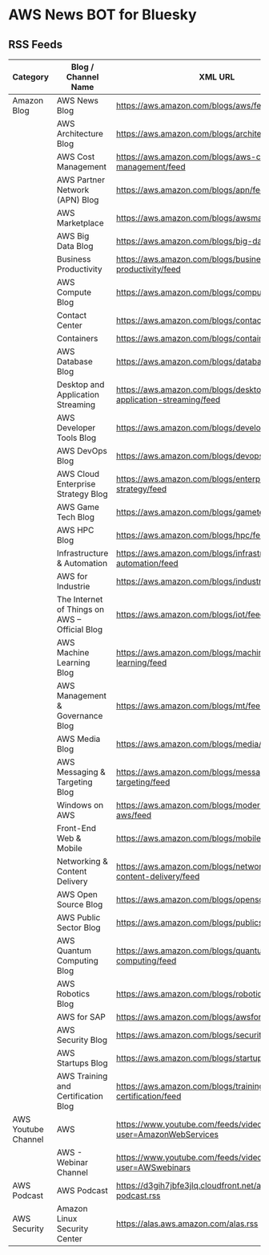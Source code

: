 # AWS News BOT for Bluesky

## RSS Feeds


| Category            | Blog / Channel Name                           | XML URL                                                             |
| ------------------- | --------------------------------------------- | ------------------------------------------------------------------- |
| Amazon Blog         | AWS News Blog                                 | https://aws.amazon.com/blogs/aws/feed                               |
|                     | AWS Architecture Blog                         | https://aws.amazon.com/blogs/architecture/feed                      |
|                     | AWS Cost Management                           | https://aws.amazon.com/blogs/aws-cost-management/feed               |
|                     | AWS Partner Network (APN) Blog                | https://aws.amazon.com/blogs/apn/feed                               |
|                     | AWS Marketplace                               | https://aws.amazon.com/blogs/awsmarketplace/feed                    |
|                     | AWS Big Data Blog                             | https://aws.amazon.com/blogs/big-data/feed                          |
|                     | Business Productivity                         | https://aws.amazon.com/blogs/business-productivity/feed             |
|                     | AWS Compute Blog                              | https://aws.amazon.com/blogs/compute/feed                           |
|                     | Contact Center                                | https://aws.amazon.com/blogs/contact-center/feed                    |
|                     | Containers                                    | https://aws.amazon.com/blogs/containers/feed                        |
|                     | AWS Database Blog                             | https://aws.amazon.com/blogs/database/feed                          |
|                     | Desktop and Application Streaming             | https://aws.amazon.com/blogs/desktop-and-application-streaming/feed |
|                     | AWS Developer Tools Blog                      | https://aws.amazon.com/blogs/developer/feed                         |
|                     | AWS DevOps Blog                               | https://aws.amazon.com/blogs/devops/feed                            |
|                     | AWS Cloud Enterprise Strategy Blog            | https://aws.amazon.com/blogs/enterprise-strategy/feed               |
|                     | AWS Game Tech Blog                            | https://aws.amazon.com/blogs/gametech/feed                          |
|                     | AWS HPC Blog                                  | https://aws.amazon.com/blogs/hpc/feed                               |
|                     | Infrastructure & Automation                   | https://aws.amazon.com/blogs/infrastructure-and-automation/feed     |
|                     | AWS for Industrie                             | https://aws.amazon.com/blogs/industries/feed                        |
|                     | The Internet of Things on AWS – Official Blog | https://aws.amazon.com/blogs/iot/feed                               |
|                     | AWS Machine Learning Blog                     | https://aws.amazon.com/blogs/machine-learning/feed                  |
|                     | AWS Management & Governance Blog              | https://aws.amazon.com/blogs/mt/feed                                |
|                     | AWS Media Blog                                | https://aws.amazon.com/blogs/media/feed                             |
|                     | AWS Messaging & Targeting Blog                | https://aws.amazon.com/blogs/messaging-and-targeting/feed           |
|                     | Windows on AWS                                | https://aws.amazon.com/blogs/modernizing-with-aws/feed              |
|                     | Front-End Web & Mobile                        | https://aws.amazon.com/blogs/mobile/feed                            |
|                     | Networking & Content Delivery                 | https://aws.amazon.com/blogs/networking-and-content-delivery/feed   |
|                     | AWS Open Source Blog                          | https://aws.amazon.com/blogs/opensource/feed                        |
|                     | AWS Public Sector Blog                        | https://aws.amazon.com/blogs/publicsector/feed                      |
|                     | AWS Quantum Computing Blog                    | https://aws.amazon.com/blogs/quantum-computing/feed                 |
|                     | AWS Robotics Blog                             | https://aws.amazon.com/blogs/robotics/feed                          |
|                     | AWS for SAP                                   | https://aws.amazon.com/blogs/awsforsap/feed                         |
|                     | AWS Security Blog                             | https://aws.amazon.com/blogs/security/feed                          |
|                     | AWS Startups Blog                             | https://aws.amazon.com/blogs/startups/feed                          |
|                     | AWS Training and Certification Blog           | https://aws.amazon.com/blogs/training-and-certification/feed        |
| AWS Youtube Channel | AWS                                           | https://www.youtube.com/feeds/videos.xml?user=AmazonWebServices     |
|                     | AWS - Webinar Channel                         | https://www.youtube.com/feeds/videos.xml?user=AWSwebinars           |
| AWS Podcast         | AWS Podcast                                   | https://d3gih7jbfe3jlq.cloudfront.net/aws-podcast.rss               |
| AWS Security        | Amazon Linux Security Center                  | https://alas.aws.amazon.com/alas.rss                                |
